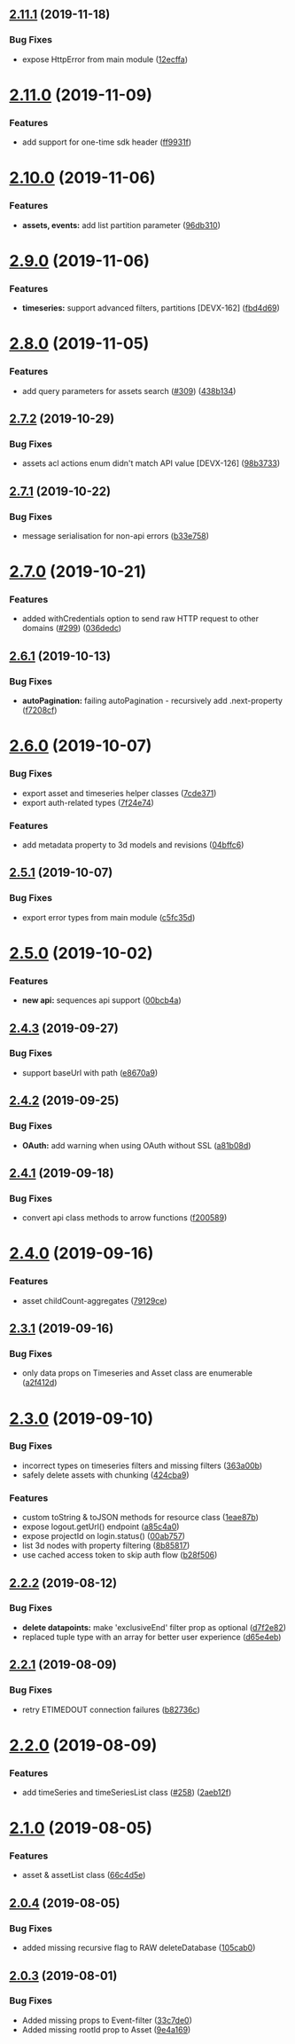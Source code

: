 ## [2.11.1](https://github.com/cognitedata/cognite-sdk-js/compare/v2.11.0...v2.11.1) (2019-11-18)


### Bug Fixes

* expose HttpError from main module ([12ecffa](https://github.com/cognitedata/cognite-sdk-js/commit/12ecffab8c4a2fa2ac0fe6e2d991922fbc87ea09))

# [2.11.0](https://github.com/cognitedata/cognitesdk-js/compare/v2.10.0...v2.11.0) (2019-11-09)


### Features

* add support for one-time sdk header ([ff9931f](https://github.com/cognitedata/cognitesdk-js/commit/ff9931fa5763c8ac788d6b40a451e87edd9d160c))

# [2.10.0](https://github.com/cognitedata/cognitesdk-js/compare/v2.9.0...v2.10.0) (2019-11-06)


### Features

* **assets, events:** add list partition parameter ([96db310](https://github.com/cognitedata/cognitesdk-js/commit/96db31019e87c2a73d6ab31a1ebac7137db73ed3))

# [2.9.0](https://github.com/cognitedata/cognitesdk-js/compare/v2.8.0...v2.9.0) (2019-11-06)


### Features

* **timeseries:** support advanced filters, partitions [DEVX-162] ([fbd4d69](https://github.com/cognitedata/cognitesdk-js/commit/fbd4d69db17a9e6a4920d587899762ba4615a335))

# [2.8.0](https://github.com/cognitedata/cognitesdk-js/compare/v2.7.2...v2.8.0) (2019-11-05)


### Features

* add query parameters for assets search ([#309](https://github.com/cognitedata/cognitesdk-js/issues/309)) ([438b134](https://github.com/cognitedata/cognitesdk-js/commit/438b1346b4995e8089c774132d5bf32db37906b4))

## [2.7.2](https://github.com/cognitedata/cognitesdk-js/compare/v2.7.1...v2.7.2) (2019-10-29)


### Bug Fixes

* assets acl actions enum didn't match API value [DEVX-126] ([98b3733](https://github.com/cognitedata/cognitesdk-js/commit/98b37331fd56a847b68ea4de2f721532696c4ac3))

## [2.7.1](https://github.com/cognitedata/cognitesdk-js/compare/v2.7.0...v2.7.1) (2019-10-22)


### Bug Fixes

* message serialisation for non-api errors ([b33e758](https://github.com/cognitedata/cognitesdk-js/commit/b33e7589ac6295c6d30185be5f04d5601675db3f))

# [2.7.0](https://github.com/cognitedata/cognitesdk-js/compare/v2.6.1...v2.7.0) (2019-10-21)


### Features

* added withCredentials option to send raw HTTP request to other domains ([#299](https://github.com/cognitedata/cognitesdk-js/issues/299)) ([036dedc](https://github.com/cognitedata/cognitesdk-js/commit/036dedcbb8bf3e0e5df493401207bd25f84ea801))

## [2.6.1](https://github.com/cognitedata/cognitesdk-js/compare/v2.6.0...v2.6.1) (2019-10-13)


### Bug Fixes

* **autoPagination:** failing autoPagination - recursively add .next-property ([f7208cf](https://github.com/cognitedata/cognitesdk-js/commit/f7208cf4c5ef0135112ee6ba08c8ee163c65d616))

# [2.6.0](https://github.com/cognitedata/cognitesdk-js/compare/v2.5.1...v2.6.0) (2019-10-07)


### Bug Fixes

* export asset and timeseries helper classes ([7cde371](https://github.com/cognitedata/cognitesdk-js/commit/7cde371))
* export auth-related types ([7f24e74](https://github.com/cognitedata/cognitesdk-js/commit/7f24e74))


### Features

* add metadata property to 3d models and revisions ([04bffc6](https://github.com/cognitedata/cognitesdk-js/commit/04bffc6))

## [2.5.1](https://github.com/cognitedata/cognitesdk-js/compare/v2.5.0...v2.5.1) (2019-10-07)


### Bug Fixes

* export error types from main module ([c5fc35d](https://github.com/cognitedata/cognitesdk-js/commit/c5fc35d))

# [2.5.0](https://github.com/cognitedata/cognitesdk-js/compare/v2.4.3...v2.5.0) (2019-10-02)


### Features

* **new api:** sequences api support ([00bcb4a](https://github.com/cognitedata/cognitesdk-js/commit/00bcb4a))

## [2.4.3](https://github.com/cognitedata/cognitesdk-js/compare/v2.4.2...v2.4.3) (2019-09-27)


### Bug Fixes

* support baseUrl with path ([e8670a9](https://github.com/cognitedata/cognitesdk-js/commit/e8670a9))

## [2.4.2](https://github.com/cognitedata/cognitesdk-js/compare/v2.4.1...v2.4.2) (2019-09-25)


### Bug Fixes

* **OAuth:** add warning when using OAuth without SSL ([a81b08d](https://github.com/cognitedata/cognitesdk-js/commit/a81b08d))

## [2.4.1](https://github.com/cognitedata/cognitesdk-js/compare/v2.4.0...v2.4.1) (2019-09-18)


### Bug Fixes

* convert api class methods to arrow functions ([f200589](https://github.com/cognitedata/cognitesdk-js/commit/f200589))

# [2.4.0](https://github.com/cognitedata/cognitesdk-js/compare/v2.3.1...v2.4.0) (2019-09-16)


### Features

* asset childCount-aggregates ([79129ce](https://github.com/cognitedata/cognitesdk-js/commit/79129ce))

## [2.3.1](https://github.com/cognitedata/cognitesdk-js/compare/v2.3.0...v2.3.1) (2019-09-16)


### Bug Fixes

* only data props on Timeseries and Asset class are enumerable ([a2f412d](https://github.com/cognitedata/cognitesdk-js/commit/a2f412d))

# [2.3.0](https://github.com/cognitedata/cognitesdk-js/compare/v2.2.2...v2.3.0) (2019-09-10)


### Bug Fixes

* incorrect types on timeseries filters and missing filters ([363a00b](https://github.com/cognitedata/cognitesdk-js/commit/363a00b))
* safely delete assets with chunking ([424cba9](https://github.com/cognitedata/cognitesdk-js/commit/424cba9))


### Features

* custom toString & toJSON methods for resource class ([1eae87b](https://github.com/cognitedata/cognitesdk-js/commit/1eae87b))
* expose logout.getUrl() endpoint ([a85c4a0](https://github.com/cognitedata/cognitesdk-js/commit/a85c4a0))
* expose projectId on login.status() ([00ab757](https://github.com/cognitedata/cognitesdk-js/commit/00ab757))
* list 3d nodes with property filtering ([8b85817](https://github.com/cognitedata/cognitesdk-js/commit/8b85817))
* use cached access token to skip auth flow ([b28f506](https://github.com/cognitedata/cognitesdk-js/commit/b28f506))

## [2.2.2](https://github.com/cognitedata/cognitesdk-js/compare/v2.2.1...v2.2.2) (2019-08-12)


### Bug Fixes

* **delete datapoints:** make 'exclusiveEnd' filter prop as optional ([d7f2e82](https://github.com/cognitedata/cognitesdk-js/commit/d7f2e82))
* replaced tuple type with an array for better user experience ([d65e4eb](https://github.com/cognitedata/cognitesdk-js/commit/d65e4eb))

## [2.2.1](https://github.com/cognitedata/cognitesdk-js/compare/v2.2.0...v2.2.1) (2019-08-09)


### Bug Fixes

* retry ETIMEDOUT connection failures ([b82736c](https://github.com/cognitedata/cognitesdk-js/commit/b82736c))

# [2.2.0](https://github.com/cognitedata/cognitesdk-js/compare/v2.1.0...v2.2.0) (2019-08-09)


### Features

* add timeSeries and timeSeriesList class ([#258](https://github.com/cognitedata/cognitesdk-js/issues/258)) ([2aeb12f](https://github.com/cognitedata/cognitesdk-js/commit/2aeb12f))

# [2.1.0](https://github.com/cognitedata/cognitesdk-js/compare/v2.0.4...v2.1.0) (2019-08-05)


### Features

* asset & assetList class ([66c4d5e](https://github.com/cognitedata/cognitesdk-js/commit/66c4d5e))

## [2.0.4](https://github.com/cognitedata/cognitesdk-js/compare/v2.0.3...v2.0.4) (2019-08-05)


### Bug Fixes

* added missing recursive flag to RAW deleteDatabase ([105cab0](https://github.com/cognitedata/cognitesdk-js/commit/105cab0))

## [2.0.3](https://github.com/cognitedata/cognitesdk-js/compare/v2.0.2...v2.0.3) (2019-08-01)


### Bug Fixes

* Added missing props to Event-filter ([33c7de0](https://github.com/cognitedata/cognitesdk-js/commit/33c7de0))
* Added missing rootId prop to Asset ([9e4a169](https://github.com/cognitedata/cognitesdk-js/commit/9e4a169))
